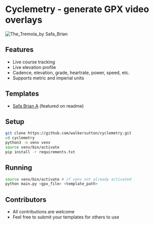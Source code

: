 # Cyclemetry - generate GPX video overlays
![The_Tremola_by Safa_Brian](https://github.com/walkersutton/cyclemetry/assets/25811783/71aa4902-dd29-453f-b4a5-a87ddabd2437)

## Features
* Live course tracking
* Live elevation profile
* Cadence, elevation, grade, heartrate, power, speed, etc.
* Supports metric and imperial units

## Templates
* [Safa Brian A](https://github.com/walkersutton/cyclemetry/blob/main/templates/safa_brian_a.json) (featured on readme)

## Setup
```sh
git clone https://github.com/walkersutton/cyclemetry.git
cd cyclemetry
python3 -m venv venv
source venv/bin/activate
pip install -r requirements.txt
```

## Running
```sh
source venv/bin/activate # if venv not already activated
python main.py <gpx_file> <template_path>
```

## Contributors
* All contributions are welcome
* Feel free to submit your templates for others to use
